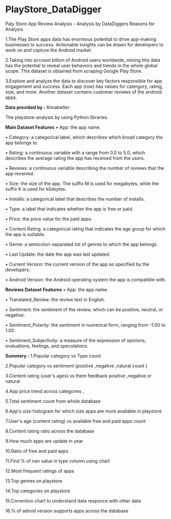 # PlayStore_DataDigger
Paly Store App Review Analysis - Analysis by DataDiggers
Reasons for Analysis

1.The Play Store apps data has enormous potential to drive app-making businesses to success. Actionable insights can be drawn for developers to work on and capture     the Android market

2.Taking into account billion of Android users worldwide, mining this data has the potential to reveal user behaviors and trends in the whole global scope. This         dataset is obtained from scraping Google Play Store.

3.Explore and analyze the data to discover key factors responsible for app engagement and success.
  Each app (row) has values for catergory, rating, size, and more. Another dataset contains customer reviews of the android apps.



**Data provided by :** 
Almabetter

The playstore-analysis by using Python libraries.

**Main Dataset Features**
• App: the app name.

• Category: a categorical label, which describes which broad category the app belongs to.

• Rating: a continuous variable with a range from 0.0 to 5.0, which describes the average rating the app has received from the users.

• Reviews: a continuous variable describing the number of reviews that the app received.

• Size: the size of the app. The suffix M is used for megabytes, while the suffix K is used for kilobytes.

• Installs: a categorical label that describes the number of installs.

• Type: a label that indicates whether the app is free or paid.

• Price: the price value for the paid apps.

• Content Rating: a categorical rating that indicates the age group for which the app is suitable.

• Genre: a semicolon-separated list of genres to which the app belongs.

• Last Update: the date the app was last updated.

• Current Version: the current version of the app as specified by the developers.

• Android Version: the Android operating system the app is compatible with.

**Reviews Dataset Features**
• App: the app name.

• Translated_Review: the review text in English.

• Sentiment: the sentiment of the review, which can be positive, neutral, or negative.

• Sentiment_Polarity: the sentiment in numerical form, ranging from -1.00 to 1.00.

• Sentiment_Subjectivity: a measure of the expression of opinions, evaluations, feelings, and speculations.


**Summery :**
1.Popular category vs Type count

2.Popular category vs sentiment (positive ,negative ,natural count )

3.Content rating (user's ages) vs them feedback positive ,negative or natural

4.App price trend across categories ,

5.Total sentiment count from whole database

6.App's size histogram for which size apps are more available in playstore

7.User's age (content rating) vs available free and paid apps count

8.Content rating ratio across the database

9.How much apps are update in year

10.Ratio of free and paid apps

11.Find % of nan value in type column using chart

12.Most frequent ratings of apps

13.Top genres on playstore

14.Top categories on playstore

15.Corrention chart to understand data responce with other data

16.% of adroid version supports apps across the database

